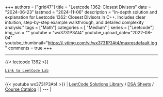 
+++
authors = ["grid47"]
title = "Leetcode 1362: Closest Divisors"
date = "2024-06-23"
lastmod = "2024-11-06"
description = "In-depth solution and explanation for Leetcode 1362: Closest Divisors in C++. Includes clear intuition, step-by-step example walkthrough, and detailed complexity analysis."
tags = ["Math"]
categories = [
    "Medium"
]
series = ["Leetcode"]
img_src = ""
youtube = "wx3731P3At4"
youtube_upload_date="2022-08-04"
youtube_thumbnail="https://i.ytimg.com/vi/wx3731P3At4/maxresdefault.jpg"
comments = true
+++



---
{{< leetcode 1362 >}}

[`Link to LeetCode Lab`](https://leetcode.com/problems/closest-divisors/description/)

---
{{< youtube wx3731P3At4 >}}
| [LeetCode Solutions Library](https://grid47.xyz/leetcode/) / [DSA Sheets](https://grid47.xyz/sheets/) / [Course Catalog](https://grid47.xyz/courses/) |
| --- |
